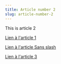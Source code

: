 ```yaml
---
title: Article number 2
slug: article-number-2
---
```


This is article 2

[Lien à l'article 1](/category1/article1.md)

[Lien à l'article Sans slash](category1/article1)

[Lien à l'article 3](article3.md)
